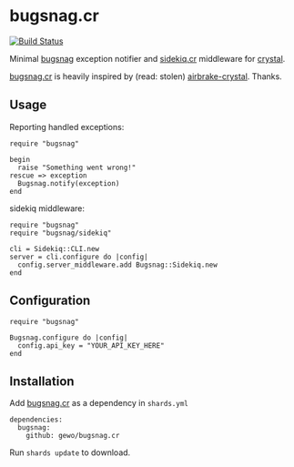 # bugsnag.cr

[![Build
Status](https://travis-ci.org/gewo/bugsnag.cr.svg)](https://travis-ci.org/gewo/bugsnag.cr/)

Minimal [bugsnag][] exception notifier and [sidekiq.cr][]
middleware for [crystal][].

[bugsnag.cr][] is heavily inspired by (read: stolen)
[airbrake-crystal][]. Thanks.

## Usage

Reporting handled exceptions:

    require "bugsnag"

    begin
      raise "Something went wrong!"
    rescue => exception
      Bugsnag.notify(exception)
    end

sidekiq middleware:

    require "bugsnag"
    require "bugsnag/sidekiq"

    cli = Sidekiq::CLI.new
    server = cli.configure do |config|
      config.server_middleware.add Bugsnag::Sidekiq.new
    end

## Configuration

    require "bugsnag"

    Bugsnag.configure do |config|
      config.api_key = "YOUR_API_KEY_HERE"
    end

## Installation

Add [bugsnag.cr][bugsnag.cr] as a dependency in `shards.yml`

    dependencies:
      bugsnag:
        github: gewo/bugsnag.cr

Run `shards update` to download.

[bugsnag.cr]: https://github.com/gewo/bugsnag.cr/
[bugsnag]: https://bugsnag.com/
[crystal]: https://crystal-lang.org/
[sidekiq.cr]: https://github.com/mperham/sidekiq.cr/
[airbrake-crystal]: https://github.com/kyrylo/airbrake-crystal/
